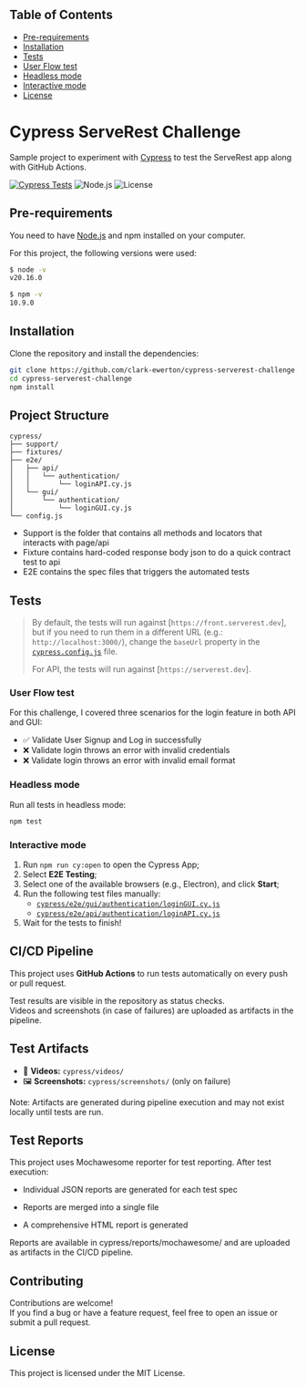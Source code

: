 ## Table of Contents

- [Pre-requirements](#pre-requirements)
- [Installation](#installation)
- [Tests](#tests)
- [User Flow test](#user-flow-test)
- [Headless mode](#headless-mode)
- [Interactive mode](#interactive-mode)
- [License](#license)

# Cypress ServeRest Challenge

Sample project to experiment with [Cypress](https://cypress.io) to test the ServeRest app along with GitHub Actions.

[![Cypress Tests](https://github.com/clark-ewerton/cypress-serverest-challenge/actions/workflows/cypress.yml/badge.svg)](https://github.com/clark-ewerton/cypress-serverest-challenge/actions)
![Node.js](https://img.shields.io/badge/node.js-20.16.0-brightgreen)
![License](https://img.shields.io/badge/license-MIT-blue)

## Pre-requirements

You need to have [Node.js](https://nodejs.org/) and npm installed on your computer.

For this project, the following versions were used:

```sh
$ node -v
v20.16.0

$ npm -v
10.9.0
```

## Installation

Clone the repository and install the dependencies:

```sh
git clone https://github.com/clark-ewerton/cypress-serverest-challenge.git
cd cypress-serverest-challenge
npm install
```

## Project Structure

```
cypress/
├── support/
├── fixtures/
├── e2e/
│   ├── api/
│   │   └── authentication/
│   │       └── loginAPI.cy.js
│   └── gui/
│       └── authentication/
│           └── loginGUI.cy.js
└── config.js
```
- Support is the folder that contains all methods and locators that interacts with page/api
- Fixture contains hard-coded response body json to do a quick contract test to api
- E2E contains the spec files that triggers the automated tests

## Tests

> By default, the tests will run against [`https://front.serverest.dev`], but if you need to run them in a different URL (e.g.: `http://localhost:3000/`), change the `baseUrl` property in the [`cypress.config.js`](./cypress.config.js) file.
>
> For API, the tests will run against [`https://serverest.dev`].

### User Flow test

For this challenge, I covered three scenarios for the login feature in both API and GUI:

- ✅ Validate User Signup and Log in successfully
- ❌ Validate login throws an error with invalid credentials
- ❌ Validate login throws an error with invalid email format

### Headless mode

Run all tests in headless mode:

```sh
npm test
```

### Interactive mode

1. Run `npm run cy:open` to open the Cypress App;
2. Select **E2E Testing**;
3. Select one of the available browsers (e.g., Electron), and click **Start**;
4. Run the following test files manually:
   - [`cypress/e2e/gui/authentication/loginGUI.cy.js`](./cypress/e2e/gui/authentication/loginGUI.cy.js)
   - [`cypress/e2e/api/authentication/loginAPI.cy.js`](./cypress/e2e/api/authentication/loginAPI.cy.js)
5. Wait for the tests to finish!

## CI/CD Pipeline

This project uses **GitHub Actions** to run tests automatically on every push or pull request.

Test results are visible in the repository as status checks.  
Videos and screenshots (in case of failures) are uploaded as artifacts in the pipeline.

## Test Artifacts

- 🎥 **Videos:** `cypress/videos/`
- 🖼️ **Screenshots:** `cypress/screenshots/` (only on failure)

Note: Artifacts are generated during pipeline execution and may not exist locally until tests are run.

## Test Reports

This project uses Mochawesome reporter for test reporting. After test execution:

- Individual JSON reports are generated for each test spec

- Reports are merged into a single file

- A comprehensive HTML report is generated

Reports are available in cypress/reports/mochawesome/ and are uploaded as artifacts in the CI/CD pipeline.

## Contributing

Contributions are welcome!  
If you find a bug or have a feature request, feel free to open an issue or submit a pull request.

## License

This project is licensed under the MIT License.

